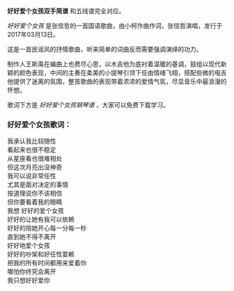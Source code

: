 

**好好爱个女孩双手简谱** 和五线谱完全对应。

_好好爱个女孩_ 是张信哲的一首国语歌曲，由小柯作曲作词，张信哲演唱，发行于2017年03月13日。

这是一首民谣风的抒情歌曲，听来简单的词曲反而需要强调演绎的功力。

制作人王斯禹在编曲上也费尽心思，以木吉他为底衬着温暖的基调，鼓组以现代新颖的颜色表现，中间的主奏在柔美的小提琴引领下任由情绪飞翔，搭配些微的电吉他提供了迷离的氛围，整首歌曲的表现带着浓浓的爱情气氛，尽显音乐中最浪漫的怀想。

歌词下方是 _好好爱个女孩钢琴谱_ ，大家可以免费下载学习。

### 好好爱个女孩歌词：

我承认我比较随性  
看起来也很不稳定  
从星座看也很难相处  
但这次月亮出没神奇  
我可以说非常任性  
尤其是面对决定的事情  
按道理说你不该相信  
但你要看着我的眼睛  
我想 好好的爱个女孩  
好好的让她有我可以依赖  
好好的陪她开心每一分每一秒  
直到她不得不离开  
好好地爱个女孩  
好好的吵架和好任性耍赖  
把我的所有时间都用来爱着你  
哪怕你终究会离开  
我只想好好爱你

